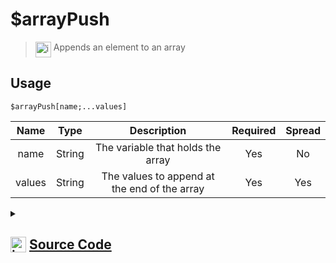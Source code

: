 # $arrayPush
> <img align="top" src="https://upload.wikimedia.org/wikipedia/commons/thumb/e/e4/Infobox_info_icon.svg/160px-Infobox_info_icon.svg.png?20150409153300" alt="image" width="25" height="auto"> Appends an element to an array
## Usage
```
$arrayPush[name;...values]
```
| Name | Type | Description | Required | Spread
| :---: | :---: | :---: | :---: | :---: |
name | String | The variable that holds the array | Yes | No
values | String | The values to append at the end of the array | Yes | Yes
<details>
<summary>
    
## <img align="top" src="https://cdn4.iconfinder.com/data/icons/iconsimple-logotypes/512/github-512.png" alt="image" width="25" height="auto">  [Source Code](https://github.com/tryforge/ForgeScript-V2/blob/main/src/native/arrayPush.ts)
    
</summary>
    
```ts
import { ArgType, NativeFunction, Return } from "../structures"

export default new NativeFunction({
    name: "$arrayPush",
    version: "1.0.0",
    description: "Appends an element to an array",
    unwrap: true,
    args: [
        {
            name: "name",
            description: "The variable that holds the array",
            rest: false,
            required: true,
            type: ArgType.String
        },
        {
            name: "values",
            description: "The values to append at the end of the array",
            rest: true,
            required: true,
            type: ArgType.String
        }
    ],
    brackets: true,
    execute(ctx, [ name, values ]) {
        const arr = ctx.getEnvironmentKey([ name ])
        if (Array.isArray(arr)) arr.push(...values)
        return Return.success()
    },
})
```
    
</details>